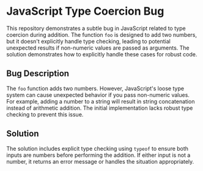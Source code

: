 # JavaScript Type Coercion Bug

This repository demonstrates a subtle bug in JavaScript related to type coercion during addition.  The function `foo` is designed to add two numbers, but it doesn't explicitly handle type checking, leading to potential unexpected results if non-numeric values are passed as arguments.  The solution demonstrates how to explicitly handle these cases for robust code.

## Bug Description

The `foo` function adds two numbers. However, JavaScript's loose type system can cause unexpected behavior if you pass non-numeric values.  For example, adding a number to a string will result in string concatenation instead of arithmetic addition.  The initial implementation lacks robust type checking to prevent this issue.

## Solution

The solution includes explicit type checking using `typeof` to ensure both inputs are numbers before performing the addition.  If either input is not a number, it returns an error message or handles the situation appropriately.